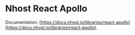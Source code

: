 # Nhost React Apollo

Documentation: [https://docs.nhost.io/libraries/react-apollo](https://docs.nhost.io/libraries/react-apollo).
